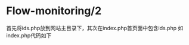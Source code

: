 # Flow-monitoring/2
首先将ids.php放到网站主目录下，其次在index.php首页面中包含ids.php
如index.php代码如下
<?php
include('./ids.php');
?>